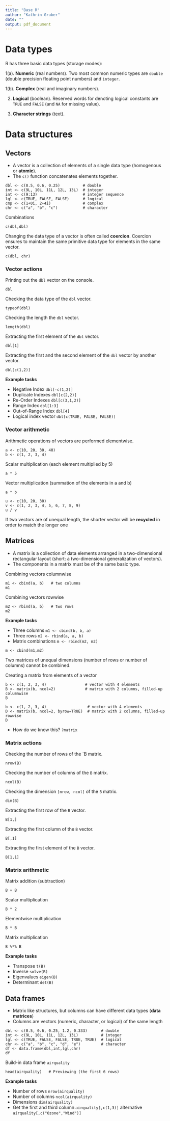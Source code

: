 ```yaml
---
title: "Base R"
author: "Kathrin Gruber"
date: ""
output: pdf_document
---
```


# Data types

R has three basic data types (storage modes): 

1(a). **Numeric** (real numbers). Two most common numeric types are `double` (double precision floating point numbers) and `integer`.

1(b). **Complex** (real and imaginary numbers).

2. **Logical** (boolean). Reserved words for denoting logical constants are `TRUE` and `FALSE` (and `NA` for missing value). 

3. **Character strings** (text).

# Data structures

## Vectors

- A vector is a collection of elements of a single data type (homogenous or **atomic**).
- The `c()` function concatenates elements together.

```{r}
dbl <- c(0.5, 0.6, 0.25)          # double
int <- c(9L, 10L, 11L, 12L, 13L)  # integer
int <- c(9:13)                    # integer sequence
lgl <- c(TRUE, FALSE, FALSE)      # logical
cmp <- c(1+0i, 2+4i)              # complex
chr <- c("a", "b", "c")           # character
```

Combinations
```{r}
c(dbl,dbl)
```

Changing the data type of a vector is often called **coercion**. Coercion ensures to maintain the same primitive data type for elements in the same vector.
```{r}
c(dbl, chr)
```

### Vector actions

Printing out the `dbl` vector on the console.
```{r}
dbl
```

Checking the data type of the `dbl` vector.
```{r}
typeof(dbl)
```

Checking the length the `dbl` vector.
```{r}
length(dbl)
```

Extracting the first element of the `dbl` vector.
```{r}
dbl[1]
```

Extracting the first and the second element of the `dbl` vector by another vector.
```{r}
dbl[c(1,2)]
```

**Example tasks**

- Negative Index `dbl[-c(1,2)]`
- Duplicate Indexes `dbl[c(2,2)]`
- Re-Order Indexes `dbl[c(3,1,2)]`
- Range Index `dbl[1:3]`
- Out-of-Range Index `dbl[4]`
- Logical index vector `dbl[c(TRUE, FALSE, FALSE)]`


### Vector arithmetic

Arithmetic operations of vectors are performed elementwise.

```{r}
a <- c(10, 20, 30, 40) 
b <- c(1, 2, 3, 4)
```

Scalar multiplication (each element multiplied by 5)
```{r}
a * 5
```

Vector multiplication (summation of the elements in a and b)
```{r}
a * b
```

```{r}
u <- c(10, 20, 30) 
v <- c(1, 2, 3, 4, 5, 6, 7, 8, 9) 
u / v
```
If two vectors are of unequal length, the shorter vector will be **recycled** in order to match the longer one


## Matrices

- A matrix is a collection of data elements arranged in a two-dimensional rectangular layout (short: a two-dimensional generalization of vectors). 
- The components in a matrix must be of the same basic type. 

Combining vectors columnwise
```{r echo=TRUE}
m1 <- cbind(a, b)   # two columns
m1
```

Combining vectors rowwise
```{r}
m2 <- rbind(a, b)   # two rows
m2
```

**Example tasks**

- Three columns `m1 <- cbind(b, b, a)`
- Three rows `m2 <- rbind(a, a, b)`
- Matrix combinations `m <- rbind(m2, m2)`

```{r, eval=FALSE}
m <- cbind(m1,m2)
```
Two matrices of unequal dimensions (number of rows or number of columns) cannot be combined.

Creating a matrix from elements of a vector

```{r echo=TRUE}
b <- c(1, 2, 3, 4)                 # vector with 4 elements
B <- matrix(b, ncol=2)             # matrix with 2 columns, filled-up columnwise
B
```

```{r echo=TRUE}
b <- c(1, 2, 3, 4)                  # vector with 4 elements
D <- matrix(b, ncol=2, byrow=TRUE)  # matrix with 2 columns, filled-up rowwise
D
```

- How do we know this? `?matrix`


### Matrix actions

Checking the number of rows of the `B matrix.
```{r echo=TRUE}
nrow(B)
```
Checking the number of columns of the `B` matrix.
```{r echo=TRUE}
ncol(B)
```
Checking the dimension `[nrow, ncol]` of the `B` matrix.
```{r echo=TRUE}
dim(B)        
```
Extracting the first row of the `B` vector.
```{r echo=TRUE}
B[1,]        
```
Extracting the first column of the `B` vector.
```{r echo=TRUE}
B[,1]        
```
Extracting the first element of the `B` vector.
```{r echo=TRUE}
B[1,1]        
```

### Matrix arithmetic

Matrix addition (subtraction)
```{r echo=TRUE}
B + B
```
Scalar multiplication
```{r echo=TRUE}
B * 2
```
Elementwise multiplication
```{r echo=TRUE}
B * B
```
Matrix multiplication
```{r echo=TRUE}
B %*% B
```

**Example tasks**

- Transpose `t(B)`
- Inverse `solve(B)`
- Eigenvalues `eigen(B)`
- Determinant `det(B)`

## Data frames

- Matrix like structures, but columns can have different data types (**data matrices**)
- Columns are vectors (numeric, character, or logical) of the same length

```{r}
dbl <- c(0.5, 0.6, 0.25, 1.2, 0.333)      # double
int <- c(9L, 10L, 11L, 12L, 13L)          # integer
lgl <- c(TRUE, FALSE, FALSE, TRUE, TRUE)  # logical
chr <- c("a", "b", "c", "d", "e")         # character
df <- data.frame(dbl,int,lgl,chr)
df
```

Build-in data frame `airquality`
```{r}
head(airquality)   # Previewing (the first 6 rows)
```

**Example tasks**

- Number of rows `nrow(airquality)`
- Number of columns `ncol(airquality)`
- Dimensions `dim(airquality)`
- Get the first and third column `airquality[,c(1,3)]` alternative `airquality[,c("Ozone","Wind")]`
